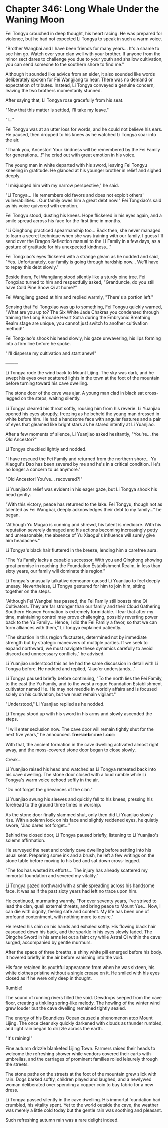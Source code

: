 # Chapter 346: Long Whale Under the Waning Moon

Fei Tongyu crouched in deep thought, his heart racing. He was prepared for violence, but he had not expected Li Tongya to speak in such a warm voice.

"Brother Wangbai and I have been friends for many years... It's a shame to see him go. Watch over your clan well with your brother. If anyone from the minor sect dares to challenge you due to your youth and shallow cultivation, you can send someone to the southern shore to find me."

Although it sounded like advice from an elder, it also sounded like words deliberately spoken for Fei Wangjiang to hear. There was no demand or expectation of tributes. Instead, Li Tongya conveyed a genuine concern, leaving the two brothers momentarily stunned.

After saying that, Li Tongya rose gracefully from his seat.

"Now that this matter is settled, I'll take my leave."

"I..."

Fei Tongyu was at an utter loss for words, and he could not believe his ears. He paused, then dropped to his knees as he watched Li Tongya soar into the air.

"Thank you, Ancestor! Your kindness will be remembered by the Fei Family for generations...!" he cried out with great emotion in his voice.

The young man in white departed with his sword, leaving Fei Tongyu kneeling in gratitude. He glanced at his younger brother in relief and sighed deeply.

"I misjudged him with my narrow perspective," he said.

"Li Tongya... He remembers old favors and does not exploit others' vulnerabilities... Our family owes him a great debt now!" Fei Tongxiao's said as his voice quivered with emotion.

Fei Tongyu stood, dusting his knees. Hope flickered in his eyes again, and a smile spread across his face for the first time in months.

"Li Qinghong practiced spearmanship too... Back then, she never managed to learn a secret technique when she was training with our family. I guess I'll send over the Dragon Reflection manual to the Li Family in a few days, as a gesture of gratitude for his unexpected kindness..."

Fei Tongxiao's eyes flickered with a strange gleam as he nodded and said, "Yes. Unfortunately, our family is going through hardship now... We'll have to repay this debt slowly."

Beside them, Fei Wangjiang stood silently like a sturdy pine tree. Fei Tongxiao turned to him and respectfully asked, "Granduncle, do you still have Cold Pine Snow Qi at home?"

Fei Wangjiang gazed at him and replied warmly, "There's a portion left."

Sensing that Fei Tongxiao was up to something, Fei Tongyu quickly warned, "What are you up to? The Six White Jade Chakras you condensed through training the Long Brocade Heart Sutra during the Embryonic Breathing Realm stage are unique, you cannot just switch to another cultivation method!"

Fei Tongxiao's shook his head slowly, his gaze unwavering, his lips forming into a firm line before he spoke.

"I'll disperse my cultivation and start anew!"

────

Li Tongya rode the wind back to Mount Lijing. The sky was dark, and he swept his eyes over scattered lights in the town at the foot of the mountain before turning toward his cave dwelling.

The stone door of the cave was ajar. A young man clad in black sat cross-legged on the steps, waiting silently.

Li Tongya cleared his throat softly, rousing him from his reverie. Li Yuanjiao opened his eyes abruptly, freezing as he beheld the young man dressed in white before him. He had a handsome face with angular features and a pair of eyes that gleamed like bright stars as he stared intently at Li Yuanjiao.

After a few moments of silence, Li Yuanjiao asked hesitantly, "You're... the Old Ancestor?"

Li Tongya chuckled lightly and nodded.

"I have rescued the Fei Family and returned from the northern shore... Yu Xiaogui's Dao has been severed by me and he's in a critical condition. He's no longer a concern to us anymore."

"Old Ancestor! You've... recovered?!"

Li Yuanjiao's relief was evident in his eager gaze, but Li Tongya shook his head gently.

"With this victory, peace has returned to the lake. Fei Tongyu, though not as talented as Fei Wangbai, deeply acknowledges their debt to my family..." he began.

"Although Yu Mugao is cunning and shrewd, his talent is mediocre. With his reputation severely damaged and his actions becoming increasingly petty and unreasonable, the absence of Yu Xiaogui's influence will surely give him headaches."

Li Tongya's black hair fluttered in the breeze, lending him a carefree aura.

"The Yu Family lacks a capable successor. With you and Qinghong showing great promise in reaching the Foundation Establishment Realm, in less than sixty years, our family will dominate this region."

Li Tongya's unusually talkative demeanor caused Li Yuanjiao to feel deeply uneasy. Nevertheless, Li Tongya gestured for him to join him, sitting together on the steps.

"Although Fei Wangbai has passed, the Fei Family still boasts nine Qi Cultivators. They are far stronger than our family and their Cloud Gathering Southern Heaven Formation is extremely formidable. I fear that after my time, maintaining control may prove challenging, possibly reverting power back to the Yu Family... Hence, I did the Fei Family a favor, so that we can form alliances with them," Li Tongya explained patiently.

"The situation in this region fluctuates, determined not by immediate strength but by strategic maneuvers of multiple parties. If we seek to expand northward, we must navigate these dynamics carefully to avoid discord and unnecessary conflicts," he advised.

Li Yuanjiao understood this as he had the same discussion in detail with Li Tongya before. He nodded and replied, "Jiao'er understands..."

Li Tongya paused briefly before continuing, "To the north lies the Fei Family, to the east the Yu Family, and to the west a rogue Foundation Establishment cultivator named He. He may not meddle in worldly affairs and is focused solely on his cultivation, but we must remain vigilant."

"Understood," Li Yuanjiao replied as he nodded.

Li Tongya stood up with his sword in his arms and slowly ascended the steps.

"I will enter seclusion now. The cave door will remain tightly shut for the next five years," he announced.
𝕗𝐫𝐞𝕖𝕨𝐞𝗯𝚗𝕠𝘃𝐞𝚕.𝐜𝗼𝚖

With that, the ancient formation in the cave dwelling activated almost right away, and the moss-covered stone door began to close slowly.

Creak...

Li Yuanjiao raised his head and watched as Li Tongya retreated back into his cave dwelling. The stone door closed with a loud rumble while Li Tongya's warm voice echoed softly in the air.

"Do not forget the grievances of the clan."

Li Yuanjiao swung his sleeves and quickly fell to his knees, pressing his forehead to the ground three times in worship.

As the stone door finally slammed shut, only then did Li Yuanjiao slowly rise. With a solemn look on his face and slightly reddened eyes, he quietly swore, "Jiao dares not forget..."

Behind the closed door, Li Tongya paused briefly, listening to Li Yuanjiao's solemn affirmation.

He surveyed the neat and orderly cave dwelling before settling into his usual seat. Preparing some ink and a brush, he left a few writings on the stone table before moving to his bed and sat down cross-legged.

"The fox has wasted its efforts... The injury has already scattered my immortal foundation and severed my vitality."

Li Tongya gazed northward with a smile spreading across his handsome face. It was as if the past sixty years had left no trace upon him.

He continued, murmuring warmly, "For over seventy years, I've strived to lead the clan, quell external threats, and bring peace to Mount Yue... Now, I can die with dignity, feeling safe and content. My life has been one of profound contentment, with nothing more to desire."

He rested his chin on his hands and exhaled softly. His flowing black hair cascaded down his back, and the sparkle in his eyes slowly faded. The Qingche Sword in his arms let out a faint cry while Astral Qi within the cave surged, accompanied by gentle murmurs.

After the space of three breaths, a shiny white pill emerged before his body. It hovered briefly in the air before vanishing into the void.

His face retained its youthful appearance from when he was sixteen, his white clothes pristine without a single crease on it. He smiled with his eyes closed as if he were only deep in thought.

Rumble!

The sound of running rivers filled the void. Dewdrops seeped from the cave floor, creating a tinkling spring-like melody. The howling of the winter wind grew louder but the cave dwelling remained tightly sealed.

The energy of his Boundless Ocean caused a phenomenon atop Mount Lijing. The once clear sky quickly darkened with clouds as thunder rumbled, and light rain began to drizzle across the earth.

"It's raining!"

Fine autumn drizzle blanketed Lijing Town. Farmers raised their heads to welcome the refreshing shower while vendors covered their carts with umbrellas, and the carriages of prominent families rolled leisurely through the streets.

The stone paths on the streets at the foot of the mountain grew slick with rain. Dogs barked softly, children played and laughed, and a newlywed woman deliberated over spending a copper coin to buy fabric for a new dress.

Li Tongya passed silently in the cave dwelling. His immortal foundation had crumbled, his vitality spent. Yet to the world outside the cave, the weather was merely a little cold today but the gentle rain was soothing and pleasant.

Such refreshing autumn rain was a rare delight indeed.
